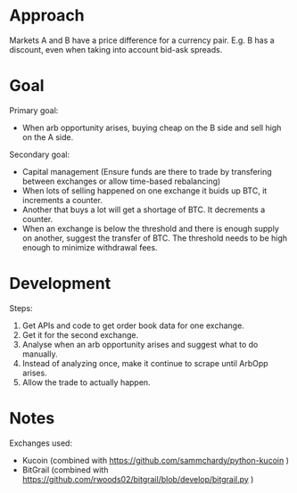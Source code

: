 Approach
========

Markets A and B have a price difference for a currency pair. E.g. B has a discount, even when taking into account bid-ask spreads.

Goal
====

Primary goal: 
 - When arb opportunity arises, buying cheap on the B side and sell high on the A side.

Secondary goal:
 - Capital management (Ensure funds are there to trade by transfering between exchanges or allow time-based rebalancing)
 - When lots of selling happened on one exchange it buids up BTC, it increments a counter.
 - Another that buys a lot will get a shortage of BTC. It decrements a counter.
 - When an exchange is below the threshold and there is enough supply on another, suggest the transfer of BTC. The threshold needs to be high enough to minimize withdrawal fees.

Development
===========

Steps:
 1. Get APIs and code to get order book data for one exchange.
 2. Get it for the second exchange.
 3. Analyse when an arb opportunity arises and suggest what to do manually.
 4. Instead of analyzing once, make it continue to scrape until ArbOpp arises.
 5. Allow the trade to actually happen.

Notes
=====

Exchanges used:
 - Kucoin (combined with https://github.com/sammchardy/python-kucoin )
 - BitGrail (combined with https://github.com/rwoods02/bitgrail/blob/develop/bitgrail.py )
